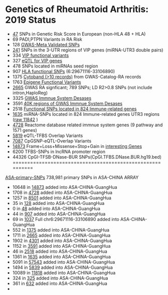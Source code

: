 Genetics of Rheumatoid Arthritis: 2019 Status
==========================================================

* [47](48-SNPs-Genetic-Risk-Score-EUR.txt)    SNPs in Genetic Risk Score in European (non-HLA 48 + HLA)
* 69    PADI,PTPN Variants in RA Risk
* 128   [GWAS-Meta Validated SNPs](GWAS-Meta-128-SNPs.20190208.vcf)
* [241](miRNASeedSNP.hg19.bed)   SNPs in the 3-UTR regions of VIP genes (miRNA-UTR3 double pairs)
* 334   [VIP functional variants](gnomad.exomes.r2.1.sites.rec.VIP.hg19.vcf.bed)
* 327   [eQTL for VIP genes](VIP.eQTL.327.SNPs.txt)
* 478   SNPs located in miRNAs seed region
* 907   [HLA functional SNPs](gnomad.exomes.r2.1.sites.rec.HLA.hg19.vcf.bed) (6:29671116-33106890)
* 1375  [Cytoband (>10 records)](../cytoband/1375.gnomad.exomes.r2.1.sites.rec.RA-GWAS-Cytoband.hg19.vcf.bed) from GWAS-Catalog-RA records
* 1763  [Epigene Functional Variants](gnomad.exomes.r2.1.sites.rec.EpiVar.txt)
* [2665](2665-GWAS-LD0.8-ASN.hg19.rsList.txt)  GWAS RA signficant; 789 SNPs; LD R2>0.8 SNPs (not include intron,HaploReg)
* 3325  [GWAS Immnue System Desases](GWAS-immnue-3325_SNP.hg19.bed)
* 3591  [40K regions of GWAS Immnue System Desases](gnomad.exomes.r2.1.sites.rec.40KGWASAID.merge.vcf.bed)
* 2518  [Functional SNPs located in 824 Immune-related genes](gnomad.exomes.r2.1.sites.rec.InnateDB.merge.vcf.bed)
* [1635](gnomad.genomes.r2.1.sites.rec.innateDbUTR3.merge.vcf.bed) miRNA-SNPs located in 824 Immune-related genes UTR3 regions ([raw 11842](InnateDB.UTR3.snp.txt) )
* [4728](gnomad.exomes.r2.1.4728.rec.ReactomePathWay.immnueGene.hg19.vcf.bed)  Reactome database related immnue system genes (9 pathway and 1571 genes)
* [5819](gnomad.genomes.eQTL.TFBS.uni.hg19.bed) eQTL-TFBS Overlap Variants
* [7087](../eQTL/gnomad.genomes.eQTL.cpgSNP.uni.ASA.hg19.bed) CpGSNP-eQTL-Overlap Variants
* [14873](gnomad.exomes.r2.1.sites.rec.TotalCandidateGene.hg19.vcf.bed) Frame+Loss+Missense+Stop+Gain in [interesting Genes](TotalCandidateGene.hg19.bed)
* 6200  TFBS-SNPs in lncRNA promoter region
* 44326 CpGI-TFSB-DNase-BUR SNPs(CpGI.TFBS.DNase.BUR.hg19.bed)
==========================================================

[ASA-primary-SNPs](ASA.hg19.bed) 738,981 primary SNPs in ASA-CHINA ARRAY

* 10648 in [14873](gnomad.exomes.r2.1.sites.rec.TotalCandidateGene.hg19.vcf.bed) added into ASA-CHINA-GuangHua
* 1708 in [4728](gnomad.exomes.r2.1.4728.rec.ReactomePathWay.immnueGene.hg19.vcf.bed) added into ASA-CHINA-GuangHua
* 1257 in [8501](gnomad.exomes.r2.1.8501.rec.GHRA_ASA.hg19.vcf.bed) added into ASA-CHINA-GuangHua
* 35 in [128](GWAS-Meta-128-SNPs.20190208.vcf.bed) added into ASA-CHINA-GuangHua
* 0 in [48](48-SNPs-Genetic-Risk-Score-EUR.hg19.bed) added into ASA-CHINA-GuangHua
* 44 in [907](gnomad.exomes.r2.1.sites.rec.HLA.hg19.vcf.hg19.bed) added into ASA-CHINA-GuangHua
* 69 in [1037](gnomad.exomes.r2.1.sites.rec.HLA.hg19.vcf.bed) Full chr6:29671116-33106890 added into ASA-CHINA-GuangHua
* 552 in [1375](1375.gnomad.exomes.r2.1.sites.rec.RA-GWAS-Cytoband.hg19.vcf.bed) added into ASA-CHINA-GuangHua
* 1711 in [2665](2665-GWAS-LD0.8-ASN.hg19.rsList.hg19.bed) added into ASA-CHINA-GuangHua
* 1902 in [4301](GWAS-immnue-3325_SNP.hg19.bed) added into ASA-CHINA-GuangHua
* 1152 in [3591](gnomad.exomes.r2.1.sites.rec.40KGWASAID.merge.hg19.bed) added into ASA-CHINA-GuangHua
* 46 in [2518](gnomad.exomes.r2.1.sites.rec.InnateDB.merge.hg19.bed) added into ASA-CHINA-GuangHua
* 1361 in [1635](gnomad.genomes.r2.1.sites.rec.innateDbUTR3.merge.hg19.bed) added into ASA-CHINA-GuangHua
* 5091 in [57543](gnomad.genomes.eQTL.TFBS.uni.hg19.bed) added into ASA-CHINA-GuangHua
* 1494 in [5839](cpgSNPisland.AID.GWAS.SNP.hg19.bed) added into ASA-CHINA-GuangHua
* 10089 in [11818](UTR3-miRNA.hg19.bed) added into ASA-CHINA-GuangHua
* 324 in [325](T325.hg19.bed)  added into ASA-CHINA-GuangHua
* 361 in [632](hsa-miRNALD.hg19.bed) added into ASA-CHINA-GuangHua
* 

